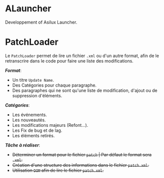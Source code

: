# ALauncher
Developpement of Asilux Launcher.


# PatchLoader

Le `PatchLoader` permet de lire un fichier `.xml` ou d'un autre format, afin de le retranscrire dans le code pour faire une liste des modifications.


_**Format**_:
- Un titre `Update Name`.
- Des Catégories pour chaque  paragraphe.
- Des paragraphes qui ne sont qu'une liste de modification, d'ajout ou de suppression d'éléments.

_**Catégories**_:
- Les événements.
- Les nouveautés.
- Les modifications majeurs (Refont...).
- Les Fix de bug et de lag.
- Les éléments retirés.

_**Tâche à réaliser**_:
- ~~Déterminer un format pour le fichier `patch` | Par défaut le format sera `.xml`.~~
- ~~Création d'une structure des informations dans le fichier `patch.xml`.~~
- ~~Utilisation `DOM` afin de lire le fichier `patch.xml`.~~
